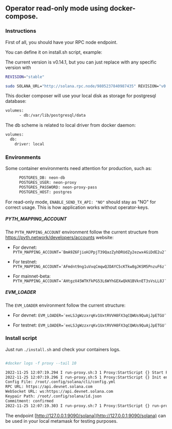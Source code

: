 ## Operator read-only mode using docker-compose.

### Instructions

First of all, you should have your RPC node endpoint.

You can define it on install.sh script, example:

The current version is v0.14.1, but you can just replace with any specific version with 

```bash
REVISION="stable"

```

```bash
sudo SOLANA_URL="http://solana.rpc.node/9805237840987435" REVISION="v0.14.1" docker-compose -f docker-compose-operator-ro.yaml up -d 

```
This docker composer will use your local disk as storage for postgresql database:

```bash
volumes:
      - db:/var/lib/postgresql/data
```

The db scheme is related to local driver from docker daemon:

```bash
volumes:
  db:
    driver: local

```


### Environments

Some container environments need attention for production, such as:

```bash
      POSTGRES_DB: neon-db
      POSTGRES_USER: neon-proxy
      POSTGRES_PASSWORD: neon-proxy-pass
      POSTGRES_HOST: postgres
```

For read-only mode,   ``` ENABLE_SEND_TX_API: "NO" ``` should stay as "NO" for correct usage. This is how application works without operator-keys.



##### PYTH_MAPPING_ACCOUNT

The ```PYTH_MAPPING_ACCOUNT``` environment follow the current structure from https://pyth.network/developers/accounts website:

- For devnet: ```PYTH_MAPPING_ACCOUNT=¨BmA9Z6FjioHJPpjT39QazZyhDRUdZy2ezwx4GiDdE2u2¨```

- For testnet: ```PYTH_MAPPING_ACCOUNT=¨AFmdnt9ng1uVxqCmqwQJDAYC5cKTkw8gJKSM5PnzuF6z¨```

- For mainnet-beta: ```PYTH_MAPPING_ACCOUNT=¨AHtgzX45WTKfkPG53L6WYhGEXwQkN1BVknET3sVsLL8J¨```


##### EVM_LOADER

The ```EVM_LOADER``` environment follow the current structure:

- For devnet: ```EVM_LOADER=¨eeLSJgWzzxrqKv1UxtRVVH8FX3qCQWUs9QuAjJpETGU¨```

- For testnet: ```EVM_LOADER=¨eeLSJgWzzxrqKv1UxtRVVH8FX3qCQWUs9QuAjJpETGU¨```

### Install script

Just run ```./install.sh``` and check your containers logs.

```bash

#docker logs -f proxy --tail 10

2022-11-25 12:07:19.294 I run-proxy.sh:3 1 Proxy:StartScript {} Start Proxy service
2022-11-25 12:07:19.296 I run-proxy.sh:5 1 Proxy:StartScript {} Init environment set
Config File: /root/.config/solana/cli/config.yml
RPC URL: https://api.devnet.solana.com 
WebSocket URL: ws:https://api.devnet.solana.com
Keypair Path: /root/.config/solana/id.json 
Commitment: confirmed 
2022-11-25 12:07:19.303 I run-proxy.sh:7 1 Proxy:StartScript {} run-proxy


```

The endpoint [http://127.0.0.1:9090/solana](http://127.0.0.1:9090/solana) can be used in your local metamask for testing purposes.







